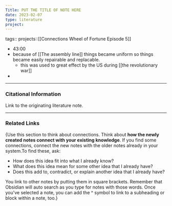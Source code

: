 ```yaml
---
Title: PUT THE TITLE OF NOTE HERE
date: 2023-02-07
type: literature
project:
---
```

tags:: 
projects::[[Connections Wheel of Fortune Episode 5]]


-   43:00
- because of [[The assembly line]] things became uniform so things became easily repairable and replacable.
	- this was used to great effect by the US during [[the revolutionary war]]
- 

---
### Citational Information

Link to the originating literature note.

---

### Related Links

{Use this section to think about connections. Think about **how the newly created notes connect with your existing knowledge**. If you find some connections, connect the new notes with the older notes already in your system.To find these, ask:

-   How does this idea fit into what I already know?
-   What does this idea mean for some other idea that I already have?
-   Does this add to, contradict, or explain another idea that I already have?

You link to other notes by putting them in square brackets. Remember that Obsidian will auto search as you type for notes with those words. Once you've selected a note, you can add the ^ symbol to link to a subheading or block within a note, too.}